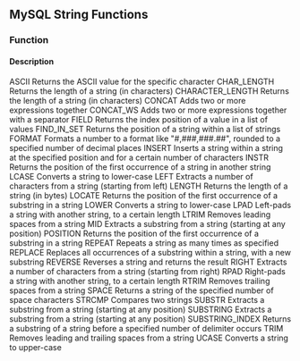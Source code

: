 <h2>MySQL String Functions</h2>


<h3>Function</h3>	<h4>Description</h4>
ASCII			Returns the ASCII value for the specific character
CHAR_LENGTH		Returns the length of a string (in characters)
CHARACTER_LENGTH	Returns the length of a string (in characters)
CONCAT			Adds two or more expressions together
CONCAT_WS		Adds two or more expressions together with a separator
FIELD			Returns the index position of a value in a list of values
FIND_IN_SET		Returns the position of a string within a list of strings
FORMAT			Formats a number to a format like "#,###,###.##", rounded to a specified number of decimal places
INSERT			Inserts a string within a string at the specified position and for a certain number of characters
INSTR			Returns the position of the first occurrence of a string in another string
LCASE			Converts a string to lower-case
LEFT			Extracts a number of characters from a string (starting from left)
LENGTH			Returns the length of a string (in bytes)
LOCATE			Returns the position of the first occurrence of a substring in a string
LOWER			Converts a string to lower-case
LPAD			Left-pads a string with another string, to a certain length
LTRIM			Removes leading spaces from a string
MID			Extracts a substring from a string (starting at any position)
POSITION		Returns the position of the first occurrence of a substring in a string
REPEAT			Repeats a string as many times as specified
REPLACE			Replaces all occurrences of a substring within a string, with a new substring
REVERSE			Reverses a string and returns the result
RIGHT			Extracts a number of characters from a string (starting from right)
RPAD			Right-pads a string with another string, to a certain length
RTRIM			Removes trailing spaces from a string
SPACE			Returns a string of the specified number of space characters
STRCMP			Compares two strings
SUBSTR			Extracts a substring from a string (starting at any position)
SUBSTRING		Extracts a substring from a string (starting at any position)
SUBSTRING_INDEX		Returns a substring of a string before a specified number of delimiter occurs
TRIM			Removes leading and trailing spaces from a string
UCASE			Converts a string to upper-case

